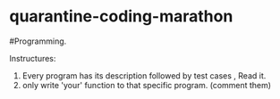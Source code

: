 # quarantine-coding-marathon
#Programming.

Instructures:
1. Every program has its description followed by test cases , Read it.
2. only write 'your' function to that specific program. (comment them)

